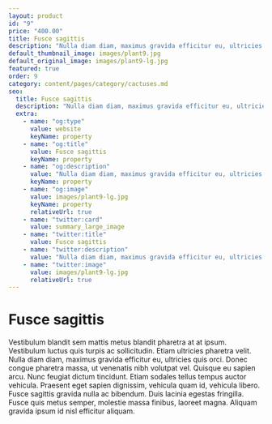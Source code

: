 ```yaml
---
layout: product
id: "9"
price: "400.00"
title: Fusce sagittis
description: "Nulla diam diam, maximus gravida efficitur eu, ultricies quis orci."
default_thumbnail_image: images/plant9.jpg
default_original_image: images/plant9-lg.jpg
featured: true
order: 9
category: content/pages/category/cactuses.md
seo:
  title: Fusce sagittis
  description: "Nulla diam diam, maximus gravida efficitur eu, ultricies quis orci"
  extra:
    - name: "og:type"
      value: website
      keyName: property
    - name: "og:title"
      value: Fusce sagittis
      keyName: property
    - name: "og:description"
      value: "Nulla diam diam, maximus gravida efficitur eu, ultricies quis orci"
      keyName: property
    - name: "og:image"
      value: images/plant9-lg.jpg
      keyName: property
      relativeUrl: true
    - name: "twitter:card"
      value: summary_large_image
    - name: "twitter:title"
      value: Fusce sagittis
    - name: "twitter:description"
      value: "Nulla diam diam, maximus gravida efficitur eu, ultricies quis orci"
    - name: "twitter:image"
      value: images/plant9-lg.jpg
      relativeUrl: true
---
```


# Fusce sagittis

Vestibulum blandit sem mattis metus blandit pharetra at at ipsum. Vestibulum luctus quis turpis ac sollicitudin. Etiam ultricies pharetra velit. Nulla diam diam, maximus gravida efficitur eu, ultricies quis orci. Donec congue pharetra massa, ut venenatis nibh volutpat vel. Quisque eu sapien arcu. Nunc feugiat dictum tincidunt. Etiam sodales tellus tempus auctor vehicula. Praesent eget sapien dignissim, vehicula quam id, vehicula libero. Fusce sagittis gravida nulla ac bibendum. Duis lacinia egestas fringilla. Fusce quis metus semper, molestie massa finibus, laoreet magna. Aliquam gravida ipsum id nisl efficitur aliquam.
